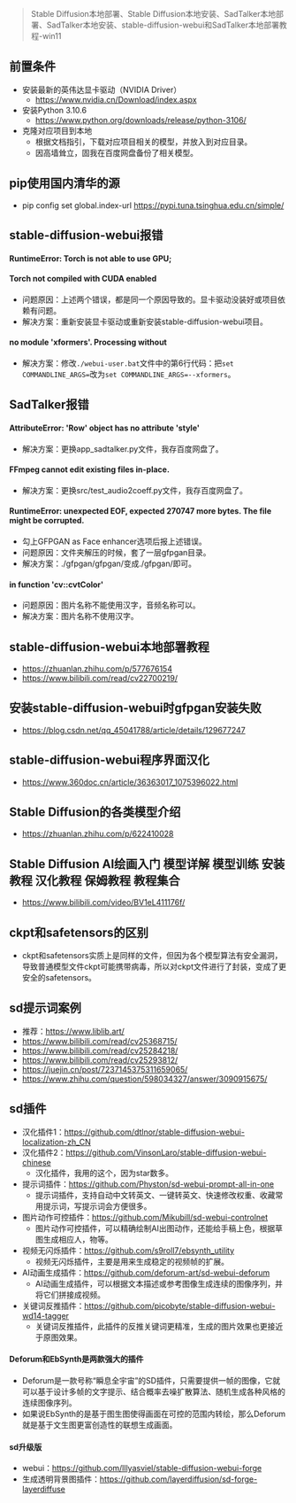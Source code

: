 > Stable Diffusion本地部署、Stable Diffusion本地安装、SadTalker本地部署、SadTalker本地安装、stable-diffusion-webui和SadTalker本地部署教程-win11

## 前置条件
* 安装最新的英伟达显卡驱动（NVIDIA Driver）
  - https://www.nvidia.cn/Download/index.aspx
* 安装Python 3.10.6
  - https://www.python.org/downloads/release/python-3106/
* 克隆对应项目到本地
  - 根据文档指引，下载对应项目相关的模型，并放入到对应目录。
  - 因高墙耸立，固我在百度网盘备份了相关模型。

## pip使用国内清华的源
* pip config set global.index-url https://pypi.tuna.tsinghua.edu.cn/simple/

## stable-diffusion-webui报错
#### RuntimeError: Torch is not able to use GPU;
#### Torch not compiled with CUDA enabled
* 问题原因：上述两个错误，都是同一个原因导致的。显卡驱动没装好或项目依赖有问题。
* 解决方案：重新安装显卡驱动或重新安装stable-diffusion-webui项目。
#### no module 'xformers'. Processing without
* 解决方案：修改`./webui-user.bat`文件中的第6行代码：把`set COMMANDLINE_ARGS=`改为`set COMMANDLINE_ARGS=--xformers`。

## SadTalker报错
#### AttributeError: 'Row' object has no attribute 'style'
* 解决方案：更换app_sadtalker.py文件，我存百度网盘了。
#### FFmpeg cannot edit existing files in-place.
* 解决方案：更换src/test_audio2coeff.py文件，我存百度网盘了。
#### RuntimeError: unexpected EOF, expected 270747 more bytes. The file might be corrupted.
* 勾上GFPGAN as Face enhancer选项后报上述错误。
* 问题原因：文件夹解压的时候，套了一层gfpgan目录。
* 解决方案：./gfpgan/gfpgan/变成./gfpgan/即可。
#### in function 'cv::cvtColor'
* 问题原因：图片名称不能使用汉字，音频名称可以。
* 解决方案：图片名称不使用汉字。

## stable-diffusion-webui本地部署教程
* https://zhuanlan.zhihu.com/p/577676154
* https://www.bilibili.com/read/cv22700219/

## 安装stable-diffusion-webui时gfpgan安装失败
* https://blog.csdn.net/qq_45041788/article/details/129677247

## stable-diffusion-webui程序界面汉化
* https://www.360doc.cn/article/36363017_1075396022.html

## Stable Diffusion的各类模型介绍
* https://zhuanlan.zhihu.com/p/622410028

## Stable Diffusion AI绘画入门 模型详解 模型训练 安装教程 汉化教程 保姆教程 教程集合
* https://www.bilibili.com/video/BV1eL411176f/

## ckpt和safetensors的区别
* ckpt和safetensors实质上是同样的文件，但因为各个模型算法有安全漏洞，导致普通模型文件ckpt可能携带病毒，所以对ckpt文件进行了封装，变成了更安全的safetensors。

## sd提示词案例
* 推荐：https://www.liblib.art/
* https://www.bilibili.com/read/cv25368715/
* https://www.bilibili.com/read/cv25284218/
* https://www.bilibili.com/read/cv25293812/
* https://juejin.cn/post/7237145375311659065/
* https://www.zhihu.com/question/598034327/answer/3090915675/

## sd插件
* 汉化插件1：https://github.com/dtlnor/stable-diffusion-webui-localization-zh_CN
* 汉化插件2：https://github.com/VinsonLaro/stable-diffusion-webui-chinese
  - 汉化插件，我用的这个，因为star数多。
* 提示词插件：https://github.com/Physton/sd-webui-prompt-all-in-one
  - 提示词插件，支持自动中文转英文、一键转英文、快速修改权重、收藏常用提示词，写提示词会方便很多。
* 图片动作可控插件：https://github.com/Mikubill/sd-webui-controlnet
  - 图片动作可控插件，可以精确绘制AI出图动作，还能给手稿上色，根据草图生成相应人，物等。
* 视频无闪烁插件：https://github.com/s9roll7/ebsynth_utility
  - 视频无闪烁插件，主要是用来生成稳定的视频帧的扩展。
* AI动画生成插件：https://github.com/deforum-art/sd-webui-deforum
  - AI动画生成插件，可以根据文本描述或参考图像生成连续的图像序列，并将它们拼接成视频。
* 关键词反推插件：https://github.com/picobyte/stable-diffusion-webui-wd14-tagger
  - 关键词反推插件，此插件的反推关键词更精准，生成的图片效果也更接近于原图效果。
#### Deforum和EbSynth是两款强大的插件
* Deforum是一款号称“瞬息全宇宙”的SD插件，只需要提供一帧的图像，它就可以基于设计多帧的文字提示、结合概率去噪扩散算法、随机生成各种风格的连续图像序列。
* 如果说EbSynth的是基于图生图使得画面在可控的范围内转绘，那么Deforum就是基于文生图更富创造性的联想生成画面。
#### sd升级版
* webui：https://github.com/lllyasviel/stable-diffusion-webui-forge
* 生成透明背景图插件：https://github.com/layerdiffusion/sd-forge-layerdiffuse
